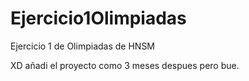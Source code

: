 # Ejercicio1Olimpiadas
Ejercicio 1 de Olimpiadas de HNSM


XD añadi el proyecto como 3 meses despues pero bue.

